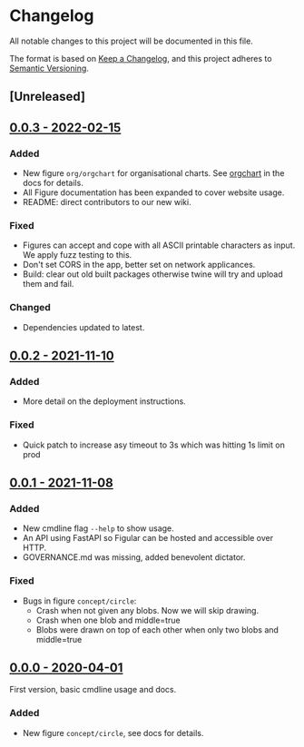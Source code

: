 <!--
SPDX-FileCopyrightText: 2021-2 Galagic Limited, et. al. <https://galagic.com>

SPDX-License-Identifier: CC-BY-SA-4.0

figular generates visualisations from flexible, reusable parts

For full copyright information see the AUTHORS file at the top-level
directory of this distribution or at
[AUTHORS](https://gitlab.com/thegalagic/figular/AUTHORS.md)

This work is licensed under the Creative Commons Attribution 4.0 International
License. You should have received a copy of the license along with this work.
If not, visit http://creativecommons.org/licenses/by/4.0/ or send a letter to
Creative Commons, PO Box 1866, Mountain View, CA 94042, USA.
-->

# Changelog

All notable changes to this project will be documented in this file.

The format is based on [Keep a Changelog](https://keepachangelog.com/en/1.0.0/),
and this project adheres to [Semantic Versioning](https://semver.org/spec/v2.0.0.html).

## [Unreleased]

## [0.0.3 - 2022-02-15](https://gitlab.com/thegalagic/figular/-/releases/v0.0.3)

### Added

* New figure `org/orgchart` for organisational charts. See
  [orgchart](docs/figures/org/orgchart.md) in the docs for details.
* All Figure documentation has been expanded to cover website usage.
* README: direct contributors to our new wiki.

### Fixed

* Figures can accept and cope with all ASCII printable characters as input. We
  apply fuzz testing to this.
* Don't set CORS in the app, better set on network applicances.
* Build: clear out old built packages otherwise twine will try and upload them
  and fail.

### Changed

* Dependencies updated to latest.

## [0.0.2 - 2021-11-10](https://gitlab.com/thegalagic/figular/-/releases/v0.0.2)

### Added

* More detail on the deployment instructions.

### Fixed

* Quick patch to increase asy timeout to 3s which was hitting 1s limit on prod

## [0.0.1 - 2021-11-08](https://gitlab.com/thegalagic/figular/-/releases/v0.0.1)

### Added

* New cmdline flag `--help` to show usage.
* An API using FastAPI so Figular can be hosted and accessible over HTTP.
* GOVERNANCE.md was missing, added benevolent dictator.

### Fixed

* Bugs in figure `concept/circle`:
  * Crash when not given any blobs. Now we will skip drawing.
  * Crash when one blob and middle=true
  * Blobs were drawn on top of each other when only two blobs and middle=true

## [0.0.0 - 2020-04-01](https://gitlab.com/thegalagic/figular/-/releases/v0.0.0)

First version, basic cmdline usage and docs.

### Added

* New figure `concept/circle`, see docs for details.
